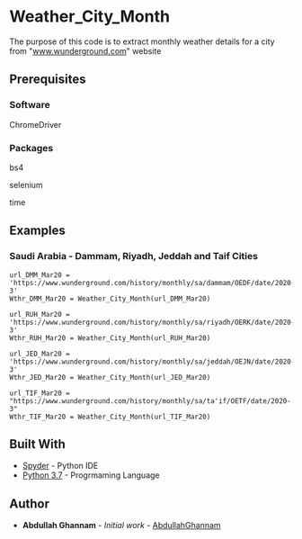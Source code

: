 # Weather_City_Month

The purpose of this code is to extract monthly weather details for a city from "www.wunderground.com" website

## Prerequisites

### Software

ChromeDriver


### Packages

bs4

selenium

time

## Examples

### Saudi Arabia - Dammam, Riyadh, Jeddah and Taif Cities

```
url_DMM_Mar20 = 'https://www.wunderground.com/history/monthly/sa/dammam/OEDF/date/2020-3'
Wthr_DMM_Mar20 = Weather_City_Month(url_DMM_Mar20)

url_RUH_Mar20 = 'https://www.wunderground.com/history/monthly/sa/riyadh/OERK/date/2020-3'
Wthr_RUH_Mar20 = Weather_City_Month(url_RUH_Mar20)

url_JED_Mar20 = 'https://www.wunderground.com/history/monthly/sa/jeddah/OEJN/date/2020-3'
Wthr_JED_Mar20 = Weather_City_Month(url_JED_Mar20)

url_TIF_Mar20 = "https://www.wunderground.com/history/monthly/sa/ta'if/OETF/date/2020-3"
Wthr_TIF_Mar20 = Weather_City_Month(url_TIF_Mar20)
```

## Built With

* [Spyder](https://www.spyder-ide.org/) - Python IDE 
* [Python 3.7](https://www.python.org/downloads/release/python-370/) - Progrmaming Language


## Author

* **Abdullah Ghannam** - *Initial work* - [AbdullahGhannam](https://github.com/AbdullahGhannam)
